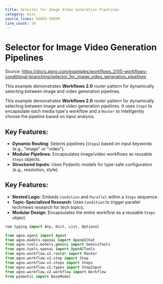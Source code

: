 ```yaml
---
title: Selector for Image Video Generation Pipelines
category: misc
source_lines: 56065-56099
line_count: 34
---
```


# Selector for Image Video Generation Pipelines
Source: https://docs.agno.com/examples/workflows_2/05-workflows-conditional-branching/selector_for_image_video_generation_pipelines

This example demonstrates **Workflows 2.0** router pattern for dynamically selecting between image and video generation pipelines.

This example demonstrates **Workflows 2.0** router pattern for dynamically selecting between image and video generation pipelines. It uses `Steps` to encapsulate each media type's workflow and a `Router` to intelligently choose the pipeline based on input analysis.

## Key Features:

* **Dynamic Routing**: Selects pipelines (`Steps`) based on input keywords (e.g., "image" or "video").
* **Modular Pipelines**: Encapsulates image/video workflows as reusable `Steps` objects.
* **Structured Inputs**: Uses Pydantic models for type-safe configuration (e.g., resolution, style).

## Key Features:

* **Nested Logic**: Embeds `Condition` and `Parallel` within a `Steps` sequence.
* **Topic-Specialized Research**: Uses `Condition` to trigger parallel tech/news research for tech topics.
* **Modular Design**: Encapsulates the entire workflow as a reusable `Steps` object.

```python selector_for_image_video_generation_pipelines.py
rom typing import Any, Dict, List, Optional

from agno.agent import Agent
from agno.models.openai import OpenAIChat
from agno.tools.models.gemini import GeminiTools
from agno.tools.openai import OpenAITools
from agno.workflow.v2.router import Router
from agno.workflow.v2.step import Step
from agno.workflow.v2.steps import Steps
from agno.workflow.v2.types import StepInput
from agno.workflow.v2.workflow import Workflow
from pydantic import BaseModel


